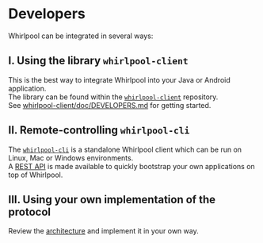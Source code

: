 # Developers

Whirlpool can be integrated in several ways:

## I. Using the library `whirlpool-client`
This is the best way to integrate Whirlpool into your Java or Android application.  
The library can be found within the [`whirlpool-client`](https://code.samourai.io/whirlpool/whirlpool-client) repository.  
See [whirlpool-client/doc/DEVELOPERS.md](https://code.samourai.io/whirlpool/whirlpool-client/-/blob/develop/doc/DEVELOPERS.md) for getting started.

## II. Remote-controlling `whirlpool-cli`
The [`whirlpool-cli`](https://code.samourai.io/whirlpool/whirlpool-client-cli) is a standalone Whirlpool client which can be run on Linux, Mac or Windows environments.  
A [REST API](https://code.samourai.io/whirlpool/whirlpool-client-cli/-/blob/develop/doc/API.md) is made available to quickly bootstrap your own applications on top of Whirlpool.

## III. Using your own implementation of the protocol
Review the [architecture](ARCHITECTURE.md) and implement it in your own way.
